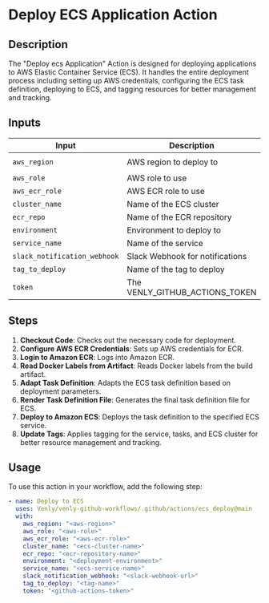 # Deploy ECS Application Action

## Description

The "Deploy ecs Application" Action is designed for deploying applications to AWS Elastic Container Service (ECS). It handles the entire deployment process including setting up AWS credentials, configuring the ECS task definition, deploying to ECS, and tagging resources for better management and tracking.

## Inputs

| Input                        | Description                              | Required | Default     |
| ---------------------------- | ---------------------------------------- | -------- | ----------- |
| `aws_region`                 | AWS region to deploy to                  | No       | `eu-west-1` |
| `aws_role`                   | AWS role to use                          | Yes      |             |
| `aws_ecr_role`               | AWS ECR role to use                      | Yes      |             |
| `cluster_name`               | Name of the ECS cluster                  | Yes      |             |
| `ecr_repo`                   | Name of the ECR repository               | Yes      |             |
| `environment`                | Environment to deploy to                 | Yes      | `qa`        |
| `service_name`               | Name of the service                      | Yes      |             |
| `slack_notification_webhook` | Slack Webhook for notifications          | Yes      |             |
| `tag_to_deploy`              | Name of the tag to deploy                | Yes      |             |
| `token`                      | The VENLY_GITHUB_ACTIONS_TOKEN           | Yes      |             |

## Steps

1. **Checkout Code**: Checks out the necessary code for deployment.
2. **Configure AWS ECR Credentials**: Sets up AWS credentials for ECR.
3. **Login to Amazon ECR**: Logs into Amazon ECR.
4. **Read Docker Labels from Artifact**: Reads Docker labels from the build artifact.
5. **Adapt Task Definition**: Adapts the ECS task definition based on deployment parameters.
6. **Render Task Definition File**: Generates the final task definition file for ECS.
7. **Deploy to Amazon ECS**: Deploys the task definition to the specified ECS service.
8. **Update Tags**: Applies tagging for the service, tasks, and ECS cluster for better resource management and tracking.

## Usage

To use this action in your workflow, add the following step:

```yaml
- name: Deploy to ECS
  uses: Venly/venly-github-workflows/.github/actions/ecs_deploy@main
  with:
    aws_region: "<aws-region>"
    aws_role: "<aws-role>"
    aws_ecr_role: "<aws-ecr-role>"
    cluster_name: "<ecs-cluster-name>"
    ecr_repo: "<ecr-repository-name>"
    environment: "<deployment-environment>"
    service_name: "<ecs-service-name>"
    slack_notification_webhook: "<slack-webhook-url>"
    tag_to_deploy: "<tag-name>"
    token: "<github-actions-token>"
```
